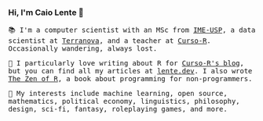 ### Hi, I'm Caio Lente 👋

<samp>

📚 I'm a computer scientist with an MSc from [IME-USP](https://www.ime.usp.br/en/dcc), a data scientist at [Terranova](http://trnv.com.br/), and a teacher at [Curso-R](https://www.curso-r.com/). Occasionally wandering, always lost.

📝 I particularly love writing about R for [Curso-R's blog](https://www.curso-r.com/author/caio/), but you can find all my articles at [lente.dev](https://lente.dev/). I also wrote [The Zen of R](https://curso-r.github.io/zen-do-r/), a book about programming for non-programmers.

🧠 My interests include machine learning, open source, mathematics, political economy, linguistics, philosophy, design, sci-fi, fantasy, roleplaying games, and more.

</samp>
